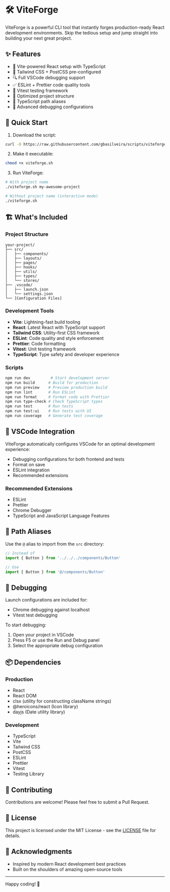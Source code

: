 # 🛠️ ViteForge

ViteForge is a powerful CLI tool that instantly forges production-ready React development environments. Skip the tedious setup and jump straight into building your next great project.

## ✨ Features

- 🚀 Vite-powered React setup with TypeScript
- 🎨 Tailwind CSS + PostCSS pre-configured
- 🔍 Full VSCode debugging support
- ✅ ESLint + Prettier code quality tools
- 🧪 Vitest testing framework
- 📁 Optimized project structure
- 🎯 TypeScript path aliases
- 🐛 Advanced debugging configurations

## 🚀 Quick Start

1. Download the script:
```bash
curl -O https://raw.githubusercontent.com/gbasilveira/scripts/viteforge/main/viteforge.sh
```

2. Make it executable:
```bash
chmod +x viteforge.sh
```

3. Run ViteForge:
```bash
# With project name
./viteforge.sh my-awesome-project

# Without project name (interactive mode)
./viteforge.sh
```

## 🏗️ What's Included

### Project Structure
```
your-project/
├── src/
│   ├── components/
│   ├── layouts/
│   ├── pages/
│   ├── hooks/
│   ├── utils/
│   ├── types/
│   └── stores/
├── .vscode/
│   ├── launch.json
│   └── settings.json
└── [Configuration Files]
```

### Development Tools
- **Vite**: Lightning-fast build tooling
- **React**: Latest React with TypeScript support
- **Tailwind CSS**: Utility-first CSS framework
- **ESLint**: Code quality and style enforcement
- **Prettier**: Code formatting
- **Vitest**: Unit testing framework
- **TypeScript**: Type safety and developer experience

### Scripts
```bash
npm run dev         # Start development server
npm run build      # Build for production
npm run preview    # Preview production build
npm run lint       # Run ESLint
npm run format     # Format code with Prettier
npm run type-check # Check TypeScript types
npm run test       # Run tests
npm run test:ui    # Run tests with UI
npm run coverage   # Generate test coverage
```

## 🔧 VSCode Integration

ViteForge automatically configures VSCode for an optimal development experience:

- Debugging configurations for both frontend and tests
- Format on save
- ESLint integration
- Recommended extensions

### Recommended Extensions
- ESLint
- Prettier
- Chrome Debugger
- TypeScript and JavaScript Language Features

## 🎯 Path Aliases

Use the `@` alias to import from the `src` directory:
```typescript
// Instead of
import { Button } from '../../../components/Button'

// Use
import { Button } from '@/components/Button'
```

## 🐛 Debugging

Launch configurations are included for:
- Chrome debugging against localhost
- Vitest test debugging

To start debugging:
1. Open your project in VSCode
2. Press F5 or use the Run and Debug panel
3. Select the appropriate debug configuration

## 📦 Dependencies

### Production
- React
- React DOM
- clsx (utility for constructing className strings)
- @heroicons/react (Icon library)
- dayjs (Date utility library)

### Development
- TypeScript
- Vite
- Tailwind CSS
- PostCSS
- ESLint
- Prettier
- Vitest
- Testing Library

## 🤝 Contributing

Contributions are welcome! Please feel free to submit a Pull Request.

## 📝 License

This project is licensed under the MIT License - see the [LICENSE](LICENSE) file for details.

## 🙏 Acknowledgments

- Inspired by modern React development best practices
- Built on the shoulders of amazing open-source tools

---

Happy coding! 🚀
